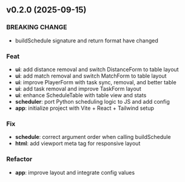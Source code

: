 ## v0.2.0 (2025-09-15)

### BREAKING CHANGE

- buildSchedule signature and return format have changed

### Feat

- **ui**: add distance removal and switch DistanceForm to table layout
- **ui**: add match removal and switch MatchForm to table layout
- **ui**: improve PlayerForm with task sync, removal, and better table
- **ui**: add task removal and improve TaskForm layout
- **ui**: enhance ScheduleTable with table view and stats
- **scheduler**: port Python scheduling logic to JS and add config
- **app**: initialize project with Vite + React + Tailwind setup

### Fix

- **schedule**: correct argument order when calling buildSchedule
- **html**: add viewport meta tag for responsive layout

### Refactor

- **app**: improve layout and integrate config values
